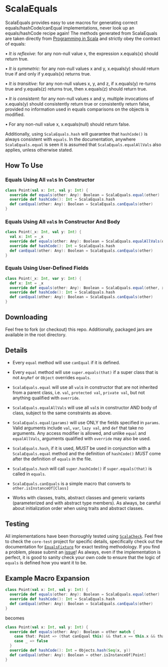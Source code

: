 # ScalaEquals

ScalaEquals provides easy to use macros for generating correct equals/hashCode/canEqual implementations, 
never look up an equals/hashCode recipe again! The methods generated from ScalaEquals are taken directly 
from [Programming in Scala][pis] and strictly obey the contract of equals:

• *It is reflexive*: for any non-null value x, the expression x.equals(x) should return true.

• *It is symmetric*: for any non-null values x and y, x.equals(y) should return true 
if and only if y.equals(x) returns true.

• *It is transitive*: for any non-null values x, y, and z, if x.equals(y) re-turns true and 
y.equals(z) returns true, then x.equals(z) should return true.

• *It is consistent*: for any non-null values x and y, multiple invocations of x.equals(y) 
should consistently return true or consistently return false, provided no information used 
in equals comparisons on the objects is modified.

• For any non-null value x, x.equals(null) should return false.

Additionally, using `ScalaEquals.hash` will guarantee that `hashCode()` is always consistent with `equals`.
In the documentation, anywhere `ScalaEquals.equal` is seen it is assumed that `ScalaEquals.equalAllVals` 
also applies, unless otherwise stated.

## How To Use

### Equals Using All `val`s In Constructor
````scala
class Point(val x: Int, val y: Int) {
  override def equals(other: Any): Boolean = ScalaEquals.equal(other)
  override def hashCode(): Int = ScalaEquals.hash
  def canEqual(other: Any): Boolean = ScalaEquals.canEquals(other)
}
````
### Equals Using All `val`s In Constructor And Body
````scala
class Point(_x: Int, val y: Int) {
  val x: Int = _x
  override def equals(other: Any): Boolean = ScalaEquals.equalAllVals(other)
  override def hashCode(): Int = ScalaEquals.hash
  def canEqual(other: Any): Boolean = ScalaEquals.canEquals(other)
}
````
### Equals Using User-Defined Fields
````scala
class Point(_x: Int, var y: Int) {
  def x: Int = _x
  override def equals(other: Any): Boolean = ScalaEquals.equal(other, x, y)
  override def hashCode(): Int = ScalaEquals.hash
  def canEqual(other: Any): Boolean = ScalaEquals.canEquals(other)
}
````

## Downloading

Feel free to fork (or checkout) this repo. Additionally, packaged jars are available
in the root directory.

## Details

 - Every `equal` method will use `canEqual` if it is defined. 

 - Every `equal` method will use `super.equals(that)` if a super class that is not 
`AnyRef` or `Object` overrides `equals`.

 - `ScalaEquals.equal` will use all `val`s in constructor that are not inherited
from a parent class, i.e. `val`, `protected val`, `private val`, but not anything
qualified with `override`.

 - `ScalaEquals.equalAllVals` will use all `val`s in constructor AND body of class,
subject to the same constraints as above.

 - `ScalaEquals.equal(params)` will use ONLY the fields specified in `params`. Valid
arguments include `val`, `var`, `lazy val`, and `def` that take no arguments. Any access
modifier is allowed, and unlike `equal` and `equalAllVals`, arguments qualified with 
`override` may also be used.

 - `ScalaEquals.hash`, if it is used, *MUST* be used in conjunction with a `ScalaEquals.equal` 
method and the definition of `hashCode()` *MUST* come after the definition of `equals` in the file.

 - `ScalaEquals.hash` will call `super.hashCode()` if `super.equals(that)` is called in
`equals`.

 - `ScalaEquals.canEquals` is a simple macro that converts to `other.isInstanceOf[Class]`

 - Works with classes, traits, abstract classes and generic variants (parameterized and
with abstract type members). As always, be careful about initialization order when using 
traits and abstract classes.

## Testing

All implementations have been thoroughly tested using [`ScalaCheck`][check]. Feel free to check
the `core-test` project for specific details, specifically check out the documentation
for [`EqualsFixture`][fixture] for exact testing methodology. If you find a problem, please
submit an [issue][]! As always, even if the implementation is perfect, it is good to
sanity check your own code to ensure that the logic of `equals` is defined how you want it
to be.

## Example Macro Expansion

````scala
class Point(val x: Int, val y: Int) {
  override def equals(other: Any): Boolean = ScalaEquals.equal(other)
  override def hashCode(): Int = ScalaEquals.hash
  def canEqual(other: Any): Boolean = ScalaEquals.canEquals(other)
}
````
becomes
````scala
class Point(val x: Int, val y: Int) {
  override def equals(other: Any): Boolean = other match {
    case that: Point => (that canEqual this) && that.x == this.x && that.y == this.y
    case _ => false
  }
  override def hashCode(): Int = Objects.hash(Seq(x, y))
  def canEqual(other: Any): Boolean = other.isInstanceOf[Point]
}
````

[fixture]: https://github.com/dicarlo2/ScalaEquals/blob/master/core-test/src/test/scala/org/scalaequals/test/EqualsFixture.scala
[issue]: https://github.com/dicarlo2/ScalaEquals/issues
[pis]: http://www.amazon.com/Programming-Scala-Comprehensive-Step-Step/dp/0981531644
[check]: https://github.com/rickynils/scalacheck
